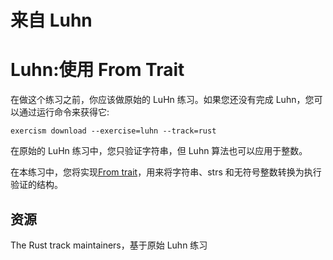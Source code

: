 # 来自 Luhn

# Luhn:使用 From Trait

在做这个练习之前，你应该做原始的 LuHn 练习。如果您还没有完成 Luhn，您可以通过运行命令来获得它:

```shell
exercism download --exercise=luhn --track=rust
```

在原始的 LuHn 练习中，您只验证字符串，但 Luhn 算法也可以应用于整数。

在本练习中，您将实现[From trait](https://doc.rust-lang.org/std/convert/trait.From.html)，用来将字符串、strs 和无符号整数转换为执行验证的结构。

[help-page]: https://exercism.io/tracks/rust/learning
[modules]: https://doc.rust-lang.org/book/2018-edition/ch07-00-modules.html
[cargo]: https://doc.rust-lang.org/book/2018-edition/ch14-00-more-about-cargo.html
[rust-tests]: https://doc.rust-lang.org/book/2018-edition/ch11-02-running-tests.html

## 资源

The Rust track maintainers，基于原始 Luhn 练习

